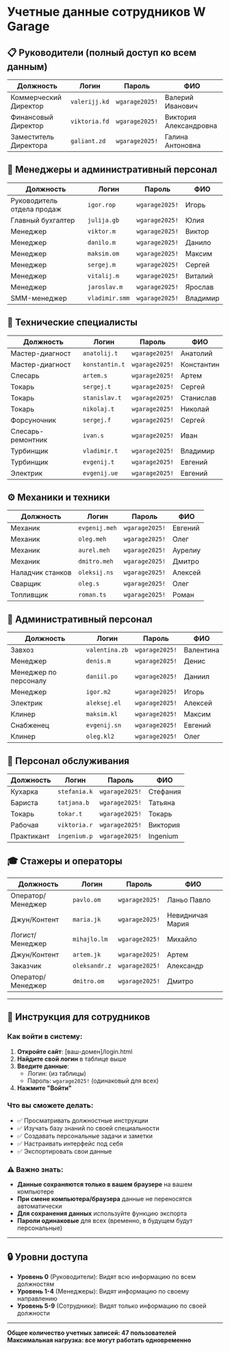 # Учетные данные сотрудников W Garage

## 📋 Руководители (полный доступ ко всем данным)

| Должность | Логин | Пароль | ФИО |
|-----------|-------|--------|-----|
| Коммерческий Директор | `valerijj.kd` | `wgarage2025!` | Валерий Иванович |
| Финансовый Директор | `viktoria.fd` | `wgarage2025!` | Виктория Александровна |
| Заместитель Директора | `galiant.zd` | `wgarage2025!` | Галина Антоновна |

## 👔 Менеджеры и административный персонал

| Должность | Логин | Пароль | ФИО |
|-----------|-------|--------|-----|
| Руководитель отдела продаж | `igor.rop` | `wgarage2025!` | Игорь |
| Главный бухгалтер | `julija.gb` | `wgarage2025!` | Юлия |
| Менеджер | `viktor.m` | `wgarage2025!` | Виктор |
| Менеджер | `danilo.m` | `wgarage2025!` | Данило |
| Менеджер | `maksim.om` | `wgarage2025!` | Максим |
| Менеджер | `sergej.m` | `wgarage2025!` | Сергей |
| Менеджер | `vitalij.m` | `wgarage2025!` | Виталий |
| Менеджер | `jaroslav.m` | `wgarage2025!` | Ярослав |
| SMM-менеджер | `vladimir.smm` | `wgarage2025!` | Владимир |

## 🔧 Технические специалисты

| Должность | Логин | Пароль | ФИО |
|-----------|-------|--------|-----|
| Мастер-диагност | `anatolij.t` | `wgarage2025!` | Анатолий |
| Мастер-диагност | `konstantin.t` | `wgarage2025!` | Константин |
| Слесарь | `artem.s` | `wgarage2025!` | Артем |
| Токарь | `sergej.t` | `wgarage2025!` | Сергей |
| Токарь | `stanislav.t` | `wgarage2025!` | Станислав |
| Токарь | `nikolaj.t` | `wgarage2025!` | Николай |
| Форсуночник | `sergej.f` | `wgarage2025!` | Сергей |
| Слесарь-ремонтник | `ivan.s` | `wgarage2025!` | Иван |
| Турбинщик | `vladimir.t` | `wgarage2025!` | Владимир |
| Турбинщик | `evgenij.t` | `wgarage2025!` | Евгений |
| Электрик | `evgenij.ue` | `wgarage2025!` | Евгений |

## ⚙️ Механики и техники

| Должность | Логин | Пароль | ФИО |
|-----------|-------|--------|-----|
| Механик | `evgenij.meh` | `wgarage2025!` | Евгений |
| Механик | `oleg.meh` | `wgarage2025!` | Олег |
| Механик | `aurel.meh` | `wgarage2025!` | Аурелиу |
| Механик | `dmitro.meh` | `wgarage2025!` | Дмитро |
| Наладчик станков | `oleksij.ns` | `wgarage2025!` | Алексей |
| Сварщик | `oleg.s` | `wgarage2025!` | Олег |
| Топливщик | `roman.ts` | `wgarage2025!` | Роман |

## 🏢 Административный персонал

| Должность | Логин | Пароль | ФИО |
|-----------|-------|--------|-----|
| Завхоз | `valentina.zb` | `wgarage2025!` | Валентина |
| Менеджер | `denis.m` | `wgarage2025!` | Денис |
| Менеджер по персоналу | `daniil.po` | `wgarage2025!` | Даниил |
| Менеджер | `igor.m2` | `wgarage2025!` | Игорь |
| Электрик | `aleksej.el` | `wgarage2025!` | Алексей |
| Клинер | `maksim.kl` | `wgarage2025!` | Максим |
| Снабженец | `evgenij.sn` | `wgarage2025!` | Евгений |
| Клинер | `oleg.kl2` | `wgarage2025!` | Олег |

## 👥 Персонал обслуживания

| Должность | Логин | Пароль | ФИО |
|-----------|-------|--------|-----|
| Кухарка | `stefania.k` | `wgarage2025!` | Стефания |
| Бариста | `tatjana.b` | `wgarage2025!` | Татьяна |
| Токарь | `tokar.t` | `wgarage2025!` | Токарь |
| Рабочая | `viktoria.r` | `wgarage2025!` | Виктория |
| Практикант | `ingenium.p` | `wgarage2025!` | Ingenium |

## 🎓 Стажеры и операторы

| Должность | Логин | Пароль | ФИО |
|-----------|-------|--------|-----|
| Оператор/Менеджер | `pavlo.om` | `wgarage2025!` | Ланьо Павло |
| Джун/Контент | `maria.jk` | `wgarage2025!` | Невидничая Мария |
| Логист/Менеджер | `mihajlo.lm` | `wgarage2025!` | Михайло |
| Джун/Контент | `artem.jk` | `wgarage2025!` | Артем |
| Заказчик | `oleksandr.z` | `wgarage2025!` | Александр |
| Оператор/Менеджер | `dmitro.om` | `wgarage2025!` | Дмитро |

---

## 📝 Инструкция для сотрудников

### Как войти в систему:

1. **Откройте сайт**: [ваш-домен]/login.html
2. **Найдите свой логин** в таблице выше
3. **Введите данные**:
   - Логин: (из таблицы)
   - Пароль: `wgarage2025!` (одинаковый для всех)
4. **Нажмите "Войти"**

### Что вы сможете делать:

- ✅ Просматривать должностные инструкции
- ✅ Изучать базу знаний по своей специальности
- ✅ Создавать персональные задачи и заметки
- ✅ Настраивать интерфейс под себя
- ✅ Экспортировать свои данные

### ⚠️ Важно знать:

- **Данные сохраняются только в вашем браузере** на вашем компьютере
- **При смене компьютера/браузера** данные не переносятся автоматически
- **Для сохранения данных** используйте функцию экспорта
- **Пароли одинаковые** для всех (временно, в будущем будут персональные)

---

## 🔒 Уровни доступа

- **Уровень 0** (Руководители): Видят всю информацию по всем должностям
- **Уровень 1-4** (Менеджеры): Видят информацию по своему направлению
- **Уровень 5-9** (Сотрудники): Видят только информацию по своей должности

---

**Общее количество учетных записей: 47 пользователей**
**Максимальная нагрузка: все могут работать одновременно**
